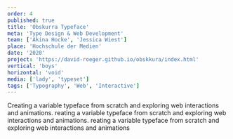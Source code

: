 ```yaml
---
order: 4
published: true
title: 'Obskurra Typeface'
meta: 'Type Design & Web Development'
team: ['Akina Hocke', 'Jessica Wiest']
place: 'Hochschule der Medien'
date: '2020'
project: 'https://david-roeger.github.io/obskkura/index.html'
vertical: 'boys'
horizontal: 'void'
media: ['lady', 'typeset']
tags: ['Typography', 'Web', 'Interactive']
---
```


Creating a variable typeface from scratch and exploring web interactions and animations. reating a variable typeface from scratch and exploring web interactions and animations. reating a variable typeface from scratch and exploring web interactions and animations
